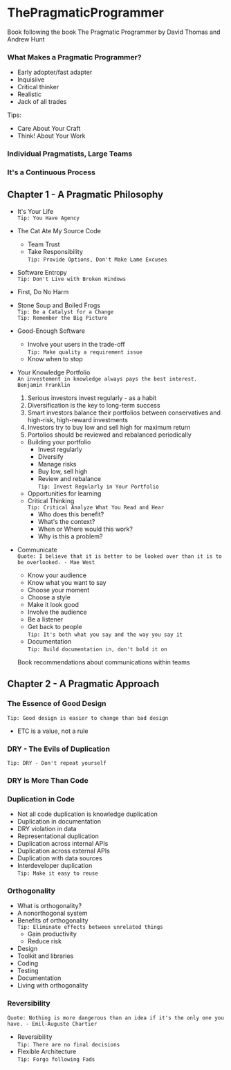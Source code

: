# ThePragmaticProgrammer
Book following the book The Pragmatic Programmer by David Thomas and Andrew Hunt 

### What Makes a Pragmatic Programmer?
 - Early adopter/fast adapter
 - Inquisiive
 - Critical thinker
 - Realistic
 - Jack of all trades

 Tips:
 - Care About Your Craft
 - Think! About Your Work

 ### Individual Pragmatists, Large Teams

 ### It's a Continuous Process

 ## Chapter 1 - A Pragmatic Philosophy

- It's Your Life  
`Tip: You Have Agency`

- The Cat Ate My Source Code
   - Team Trust
   - Take Responsibility  
`Tip: Provide Options, Don't Make Lame Excuses`

 - Software Entropy  
`Tip: Don't Live with Broken Windows`

 - First, Do No Harm

 - Stone Soup and Boiled Frogs  
`Tip: Be a Catalyst for a Change`  
`Tip: Remember the Big Picture`

 - Good-Enough Software
   - Involve your users in the trade-off  
`Tip: Make quality a requirement issue`
   - Know when to stop

 - Your Knowledge Portfolio  
`An investement in knowledge always pays the best interest.  Benjamin Franklin`  
   1) Serious investors invest regularly - as a habit
   2) Diversification is the key to long-term success
   3) Smart investors balance their portfolios between conservatives and high-risk, high-reward investments
   4) Investors try to buy low and sell high for maximum return
   5) Portolios should be reviewed and rebalanced periodically   
  
   - Building  your portfolio  
      - Invest regularly 
      - Diversify
      - Manage risks
      - Buy low, sell high
      - Review and rebalance  
   `Tip: Invest Regularly in Your Portfolio`
   - Opportunities for learning
   - Critical Thinking  
   `Tip: Critical Analyze What You Read and Hear`
     - Who does this benefit?
     - What's the context?
     - When or Where would this work?
     - Why is this a problem?

- Communicate  
`Quote: I believe that it is better to be looked over than it is to be overlooked. - Mae West`
   - Know your audience
   - Know what you want to say  
   - Choose your moment  
   - Choose a style
   - Make it look good
   - Involve the audience
  - Be a listener
   - Get back to people  
 `Tip: It's both what you say and the way you say it`  
   - Documentation   
`Tip: Build documentation in, don't bold it on`  

  Book recommendations about communications within teams 

## Chapter 2 - A Pragmatic Approach  

### The Essence of Good Design  
`Tip: Good design is easier to change than bad design`
- ETC is a value, not a rule

### DRY - The Evils of Duplication
`Tip: DRY - Don't repeat yourself`

### DRY is More Than Code

### Duplication in Code
 - Not all code duplication is knowledge duplication
 - Duplication in documentation
 - DRY violation in data
 - Representational duplication
 - Duplication across internal APIs
 - Duplication across external APIs
 - Duplication with data sources
 - Interdeveloper duplication  
`Tip: Make it easy to reuse`

### Orthogonality
- What is orthogonality?
- A nonorthogonal system
- Benefits of orthogonality  
`Tip: Eliminate effects between unrelated things`
  - Gain productivity
  - Reduce risk
 - Design
 - Toolkit and libraries
 - Coding
 - Testing
 - Documentation
- Living with orthogonality

### Reversibility
`Quote: Nothing is more dangerous than an idea if it's the only one you have. - Emil-Auguste Chartier`  
- Reversibility  
`Tip: There are no final decisions`
- Flexible Architecture  
`Tip: Forgo following Fads`
